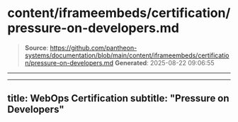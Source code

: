 # content/iframeembeds/certification/pressure-on-developers.md

> **Source**: https://github.com/pantheon-systems/documentation/blob/main/content/iframeembeds/certification/pressure-on-developers.md
> **Generated**: 2025-08-22 09:06:55

---

---
title: WebOps Certification
subtitle: "Pressure on Developers"
---

<Partial file="certification-guide/pressure-on-developers.md" />
